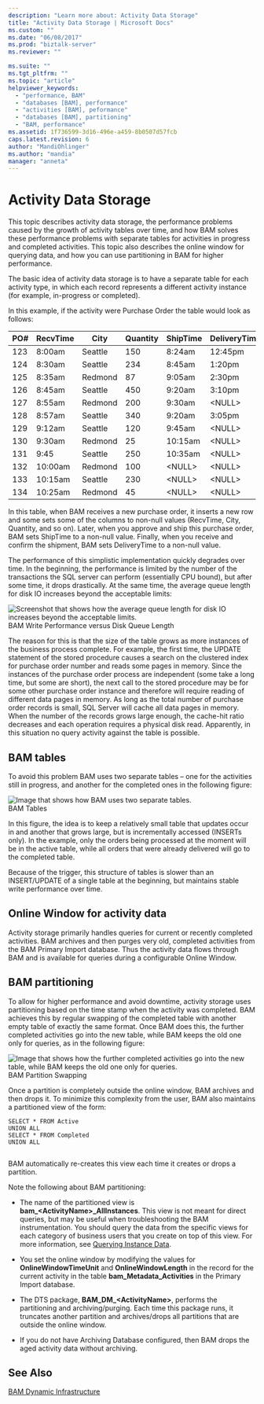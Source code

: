```yaml
---
description: "Learn more about: Activity Data Storage"
title: "Activity Data Storage | Microsoft Docs"
ms.custom: ""
ms.date: "06/08/2017"
ms.prod: "biztalk-server"
ms.reviewer: ""

ms.suite: ""
ms.tgt_pltfrm: ""
ms.topic: "article"
helpviewer_keywords: 
  - "performance, BAM"
  - "databases [BAM], performance"
  - "activities [BAM], peformance"
  - "databases [BAM], partitioning"
  - "BAM, performance"
ms.assetid: 1f736599-3d16-496e-a459-8b0507d57fcb
caps.latest.revision: 6
author: "MandiOhlinger"
ms.author: "mandia"
manager: "anneta"
---
```

# Activity Data Storage
This topic describes activity data storage, the performance problems caused by the growth of activity tables over time, and how BAM solves these performance problems with separate tables for activities in progress and completed activities. This topic also describes the online window for querying data, and how you can use partitioning in BAM for higher performance.  
  
 The basic idea of activity data storage is to have a separate table for each activity type, in which each record represents a different activity instance (for example, in-progress or completed).  
  
 In this example, if the activity were Purchase Order the table would look as follows:  
  
|PO#|RecvTime|City|Quantity|ShipTime|DeliveryTime|  
|----------|--------------|----------|--------------|--------------|------------------|  
|123|8:00am|Seattle|150|8:24am|12:45pm|  
|124|8:30am|Seattle|234|8:45am|1:20pm|  
|125|8:35am|Redmond|87|9:05am|2:30pm|  
|126|8:45am|Seattle|450|9:20am|3:10pm|  
|127|8:55am|Redmond|200|9:30am|\<NULL\>|  
|128|8:57am|Seattle|340|9:20am|3:05pm|  
|129|9:12am|Seattle|120|9:45am|\<NULL\>|  
|130|9:30am|Redmond|25|10:15am|\<NULL\>|  
|131|9:45|Seattle|250|10:35am|\<NULL\>|  
|132|10:00am|Redmond|100|\<NULL\>|\<NULL\>|  
|133|10:15am|Seattle|230|\<NULL\>|\<NULL\>|  
|134|10:25am|Redmond|45|\<NULL\>|\<NULL\>|  
  
 In this table, when BAM receives a new purchase order, it inserts a new row and some sets some of the columns to non-null values (RecvTime, City, Quantity, and so on). Later, when you approve and ship this purchase order, BAM sets ShipTime to a non-null value. Finally, when you receive and confirm the shipment, BAM sets DeliveryTime to a non-null value.  
  
 The performance of this simplistic implementation quickly degrades over time. In the beginning, the performance is limited by the number of the transactions the SQL server can perform (essentially CPU bound), but after some time, it drops drastically. At the same time, the average queue length for disk IO increases beyond the acceptable limits:  
  
 ![Screenshot that shows how the average queue length for disk IO increases beyond the acceptable limits.](../core/media/ebiz-prog-bam-data-maint-fig4.gif "ebiz_prog_bam_data_maint_fig4")  
BAM Write Performance versus Disk Queue Length  
  
 The reason for this is that the size of the table grows as more instances of the business process complete. For example, the first time, the UPDATE statement of the stored procedure causes a search on the clustered index for purchase order number and reads some pages in memory. Since the instances of the purchase order process are independent (some take a long time, but some are short), the next call to the stored procedure may be for some other purchase order instance and therefore will require reading of different data pages in memory. As long as the total number of purchase order records is small, SQL Server will cache all data pages in memory. When the number of the records grows large enough, the cache-hit ratio decreases and each operation requires a physical disk read. Apparently, in this situation no query activity against the table is possible.  
  
## BAM tables  
 To avoid this problem BAM uses two separate tables – one for the activities still in progress, and another for the completed ones in the following figure:  
  
 ![Image that shows how BAM uses two separate tables.](../core/media/ebiz-prog-bam-data-maint-fig5.gif "ebiz_prog_bam_data_maint_fig5")  
BAM Tables  
  
 In this figure, the idea is to keep a relatively small table that updates occur in and another that grows large, but is incrementally accessed (INSERTs only). In the example, only the orders being processed at the moment will be in the active table, while all orders that were already delivered will go to the completed table.  
  
 Because of the trigger, this structure of tables is slower than an INSERT/UPDATE of a single table at the beginning, but maintains stable write performance over time.  
  
## Online Window for activity data  
 Activity storage primarily handles queries for current or recently completed activities. BAM archives and then purges very old, completed activities from the BAM Primary Import database. Thus the activity data flows through BAM and is available for queries during a configurable Online Window.  
  
## BAM partitioning  
 To allow for higher performance and avoid downtime, activity storage uses partitioning based on the time stamp when the activity was completed. BAM achieves this by regular swapping of the completed table with another empty table of exactly the same format. Once BAM does this, the further completed activities go into the new table, while BAM keeps the old one only for queries, as in the following figure:  
  
 ![Image that shows how the further completed activities go into the new table, while BAM keeps the old one only for queries.](../core/media/ebiz-prog-bam-data-maint-fig8.gif "ebiz_prog_bam_data_maint_fig8")  
BAM Partition Swapping  
  
 Once a partition is completely outside the online window, BAM archives and then drops it. To minimize this complexity from the user, BAM also maintains a partitioned view of the form:  
  
```  
SELECT * FROM Active   
UNION ALL   
SELECT * FROM Completed   
UNION ALL  
  
```  
  
 BAM automatically re-creates this view each time it creates or drops a partition.  
  
 Note the following about BAM partitioning:  
  
-   The name of the partitioned view is **bam_\<ActivityName\>_AllInstances**. This view is not meant for direct queries, but may be useful when troubleshooting the BAM instrumentation. You should query the data from the specific views for each category of business users that you create on top of this view. For more information, see [Querying Instance Data](../core/querying-instance-data.md).  
  
-   You set the online window by modifying the values for **OnlineWindowTimeUnit** and **OnlineWindowLength** in the record for the current activity in the table **bam_Metadata_Activities** in the Primary Import database.  
  
-   The DTS package, **BAM_DM_\<ActivityName\>**, performs the partitioning and archiving/purging. Each time this package runs, it truncates another partition and archives/drops all partitions that are outside the online window.  
  
-   If you do not have Archiving Database configured, then BAM drops the aged activity data without archiving.  
  
## See Also  
 [BAM Dynamic Infrastructure](../core/bam-dynamic-infrastructure.md)
